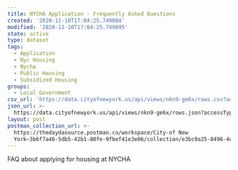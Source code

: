 ```yaml
---
title: NYCHA Application - Frequently Asked Questions
created: '2020-11-10T17:04:25.749084'
modified: '2020-11-10T17:04:25.749095'
state: active
type: dataset
tags:
  - Application
  - Nyc Housing
  - Nycha
  - Public Housing
  - Subsidized Housing
groups:
  - Local Government
csv_url: 'https://data.cityofnewyork.us/api/views/nkn9-ge6x/rows.csv?accessType=DOWNLOAD'
json_url: >-
  https://data.cityofnewyork.us/api/views/nkn9-ge6x/rows.json?accessType=DOWNLOAD
layout: post
postman_collection_url: >-
  https://thedaydasource.postman.co/workspace/City-of New
  York~3b6f7a46-5db5-42b1-80fe-9fbef41e3e06/collection/e3bc9a25-8496-4c06-9ebb-1a2c7bdaca89
---
```

FAQ about applying for housing at NYCHA
